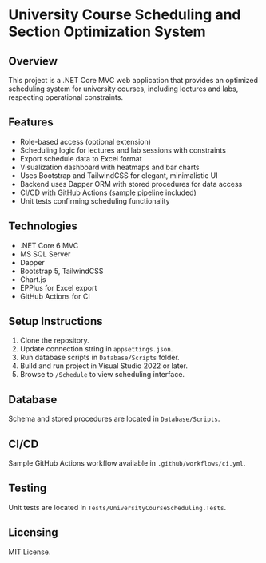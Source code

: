 # University Course Scheduling and Section Optimization System

## Overview
This project is a .NET Core MVC web application that provides an optimized scheduling system for university courses, including lectures and labs, respecting operational constraints.

## Features
- Role-based access (optional extension)
- Scheduling logic for lectures and lab sessions with constraints
- Export schedule data to Excel format
- Visualization dashboard with heatmaps and bar charts
- Uses Bootstrap and TailwindCSS for elegant, minimalistic UI
- Backend uses Dapper ORM with stored procedures for data access
- CI/CD with GitHub Actions (sample pipeline included)
- Unit tests confirming scheduling functionality

## Technologies
- .NET Core 6 MVC
- MS SQL Server
- Dapper
- Bootstrap 5, TailwindCSS
- Chart.js
- EPPlus for Excel export
- GitHub Actions for CI

## Setup Instructions
1. Clone the repository.
2. Update connection string in `appsettings.json`.
3. Run database scripts in `Database/Scripts` folder.
4. Build and run project in Visual Studio 2022 or later.
5. Browse to `/Schedule` to view scheduling interface.

## Database
Schema and stored procedures are located in `Database/Scripts`.

## CI/CD
Sample GitHub Actions workflow available in `.github/workflows/ci.yml`.

## Testing
Unit tests are located in `Tests/UniversityCourseScheduling.Tests`.

## Licensing
MIT License.
